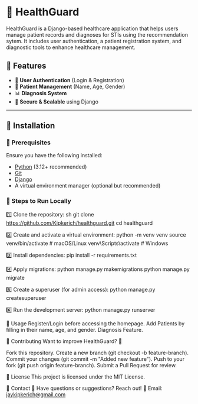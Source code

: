 # 🏥 HealthGuard

HealthGuard is a Django-based healthcare application that helps users manage patient records and diagnoses for STIs using the recommendation sytem. 
It includes user authentication, a patient registration system, and diagnostic tools to enhance healthcare management.

## 🚀 Features

- 🔐 **User Authentication** (Login & Registration)
- 🏥 **Patient Management** (Name, Age, Gender)
- 📊 **Diagnosis System** 
- 📑 **Secure & Scalable** using Django

---

## 📌 Installation

### 🔹 Prerequisites
Ensure you have the following installed:
- [Python](https://www.python.org/) (3.12+ recommended)
- [Git](https://git-scm.com/)
- [Django](https://www.djangoproject.com/)
- A virtual environment manager (optional but recommended)

### 🔹 Steps to Run Locally
1️⃣ Clone the repository:
sh
git clone https://github.com/Kipkerich/healthguard.git
cd healthguard

2️⃣ Create and activate a virtual environment:
python -m venv venv
source venv/bin/activate   # macOS/Linux
venv\Scripts\activate      # Windows

3️⃣ Install dependencies:
pip install -r requirements.txt

4️⃣ Apply migrations:
python manage.py makemigrations
python manage.py migrate

5️⃣ Create a superuser (for admin access):
python manage.py createsuperuser

6️⃣ Run the development server:
python manage.py runserver

📌 Usage
Register/Login before accessing the homepage.
Add Patients by filling in their name, age, and gender.
Diagnosis Feature.

📌 Contributing
Want to improve HealthGuard? 🚀

Fork this repository.
Create a new branch (git checkout -b feature-branch).
Commit your changes (git commit -m "Added new feature").
Push to your fork (git push origin feature-branch).
Submit a Pull Request for review.

📌 License
This project is licensed under the MIT License.

📌 Contact
💬 Have questions or suggestions? Reach out!
📧 Email: jaykipkerich@gmail.com
